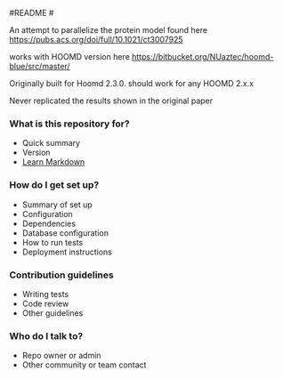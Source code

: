 #README #

An attempt to parallelize the protein model found here https://pubs.acs.org/doi/full/10.1021/ct3007925

works with HOOMD version here https://bitbucket.org/NUaztec/hoomd-blue/src/master/

Originally built for Hoomd 2.3.0. should work for any HOOMD 2.x.x

Never replicated the results shown in the original paper
### What is this repository for? ###

* Quick summary
* Version
* [Learn Markdown](https://bitbucket.org/tutorials/markdowndemo)

### How do I get set up? ###

* Summary of set up
* Configuration
* Dependencies
* Database configuration
* How to run tests
* Deployment instructions

### Contribution guidelines ###

* Writing tests
* Code review
* Other guidelines

### Who do I talk to? ###

* Repo owner or admin
* Other community or team contact
